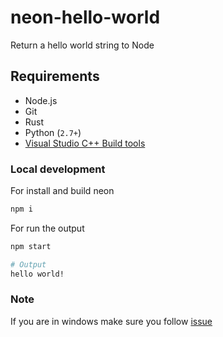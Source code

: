 # neon-hello-world

Return a hello world string to Node

## Requirements

- Node.js
- Git
- Rust
- Python (`2.7+`)
- [Visual Studio C++ Build tools](https://visualstudio.microsoft.com/visual-cpp-build-tools/)

### Local development

For install and build neon

```sh
npm i
```

For run the output

```sh
npm start

# Output
hello world!
```

### Note

If you are in windows make sure you follow [issue](https://github.com/rust-lang/rust/issues/44787#issuecomment-373927749)
